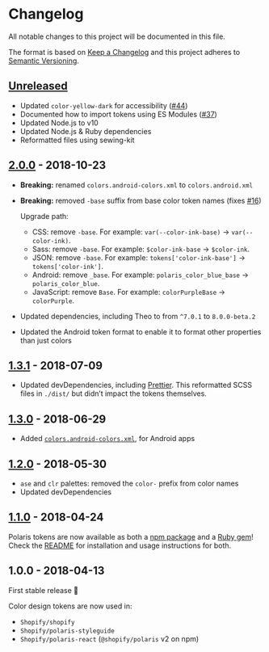 # Changelog

All notable changes to this project will be documented in this file.

The format is based on [Keep a Changelog](http://keepachangelog.com/en/1.0.0/)
and this project adheres to [Semantic Versioning](http://semver.org/spec/v2.0.0.html).

## [Unreleased]

- Updated `color-yellow-dark` for accessibility ([#44](https://github.com/Shopify/polaris-tokens/pull/44))
- Documented how to import tokens using ES Modules ([#37](https://github.com/Shopify/polaris-tokens/pull/37))
- Updated Node.js to v10
- Updated Node.js & Ruby dependencies
- Reformatted files using sewing-kit

## [2.0.0] - 2018-10-23

- **Breaking:** renamed `colors.android-colors.xml` to `colors.android.xml`
- **Breaking:** removed `-base` suffix from base color token names (fixes [#16](https://github.com/Shopify/polaris-tokens/issues/16))

  Upgrade path:

  - CSS: remove `-base`. For example: `var(--color-ink-base)` → `var(--color-ink)`.
  - Sass: remove `-base`. For example: `$color-ink-base` → `$color-ink`.
  - JSON: remove `-base`. For example: `tokens['color-ink-base']` → `tokens['color-ink']`.
  - Android: remove `_base`. For example: `polaris_color_blue_base` → `polaris_color_blue`.
  - JavaScript: remove `Base`. For example: `colorPurpleBase` → `colorPurple`.

- Updated dependencies, including Theo to from `^7.0.1` to `8.0.0-beta.2`
- Updated the Android token format to enable it to format other properties than just colors

## [1.3.1] - 2018-07-09

- Updated devDependencies, including [Prettier](https://prettier.io/). This reformatted SCSS files in `./dist/` but didn’t impact the tokens themselves.

## [1.3.0] - 2018-06-29

- Added [`colors.android-colors.xml`](https://github.com/Shopify/polaris-tokens/blob/master/dist/colors.android-colors.xml), for Android apps

## [1.2.0] - 2018-05-30

- `ase` and `clr` palettes: removed the `color-` prefix from color names
- Updated devDependencies

## [1.1.0] - 2018-04-24

Polaris tokens are now available as both a [npm package](https://www.npmjs.com/package/@shopify/polaris-tokens) and a [Ruby gem](https://rubygems.org/gems/polaris_tokens)! Check the [README](https://github.com/Shopify/polaris-tokens/blob/master/README.md) for installation and usage instructions for both.

## 1.0.0 - 2018-04-13

First stable release 🎉

Color design tokens are now used in:

- `Shopify/shopify`
- `Shopify/polaris-styleguide`
- `Shopify/polaris-react` (`@shopify/polaris` v2 on npm)

[unreleased]: https://github.com/Shopify/polaris-tokens/compare/v2.0.0...HEAD
[2.0.0]: https://github.com/Shopify/polaris-tokens/compare/v1.3.1...v2.0.0
[1.3.1]: https://github.com/Shopify/polaris-tokens/compare/v1.3.0...v1.3.1
[1.3.0]: https://github.com/Shopify/polaris-tokens/compare/v1.2.0...v1.3.0
[1.2.0]: https://github.com/Shopify/polaris-tokens/compare/v1.1.0...v1.2.0
[1.1.0]: https://github.com/Shopify/polaris-tokens/compare/v1.0.0...v1.1.0
